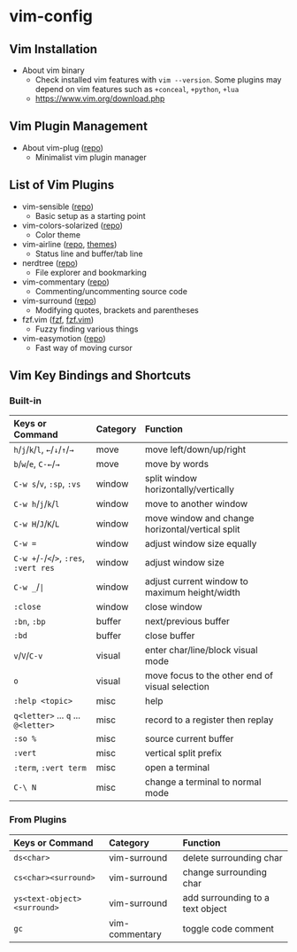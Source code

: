 # vim-config

## Vim Installation
* About vim binary
  * Check installed vim features with `vim --version`. Some plugins may depend on vim features such as `+conceal`, `+python`, `+lua`
  * https://www.vim.org/download.php

## Vim Plugin Management
* About vim-plug ([repo](https://github.com/junegunn/vim-plug))
  * Minimalist vim plugin manager

## List of Vim Plugins
* vim-sensible ([repo](https://github.com/tpope/vim-sensible))
  * Basic setup as a starting point
* vim-colors-solarized ([repo](https://github.com/altercation/vim-colors-solarized))
  * Color theme
* vim-airline ([repo](https://github.com/vim-airline/vim-airline), [themes](https://github.com/vim-airline/vim-airline-themes))
  * Status line and buffer/tab line
* nerdtree ([repo](https://github.com/scrooloose/nerdtree))
  * File explorer and bookmarking
* vim-commentary ([repo](https://github.com/tpope/vim-commentary))
  * Commenting/uncommenting source code
* vim-surround ([repo](https://github.com/tpope/vim-surround))
  * Modifying quotes, brackets and parentheses
* fzf.vim ([fzf](https://github.com/junegunn/fzf), [fzf.vim](https://github.com/junegunn/fzf.vim))
  * Fuzzy finding various things
* vim-easymotion ([repo](https://github.com/easymotion/vim-easymotion))
  * Fast way of moving cursor

## Vim Key Bindings and Shortcuts

### Built-in

| Keys or Command | Category | Function |
| :--- | :--- | :--- |
| `h`/`j`/`k`/`l`, `←`/`↓`/`↑`/`→` | move | move left/down/up/right |
| `b`/`w`/`e`, `C-←`/`→` | move | move by words |
| `C-w s`/`v`, `:sp`, `:vs` | window | split window horizontally/vertically |
| `C-w h`/`j`/`k`/`l` | window | move to another window |
| `C-w H`/`J`/`K`/`L` | window | move window and change horizontal/vertical split |
| `C-w =` | window | adjust window size equally |
| `C-w +`/`-`/`<`/`>`, `:res`, `:vert res` | window | adjust window size |
| `C-w _`/`\|` | window | adjust current window to maximum height/width |
| `:close` | window | close window |
| `:bn`, `:bp` | buffer | next/previous buffer |
| `:bd` | buffer | close buffer |
| `v`/`V`/`C-v` | visual | enter char/line/block visual mode  |
| `o` | visual | move focus to the other end of visual selection |
| `:help <topic>` | misc | help |
| `q<letter>` ... `q` ... `@<letter>` | misc | record to a register then replay |
| `:so %` | misc | source current buffer |
| `:vert` | misc | vertical split prefix |
| `:term`, `:vert term` | misc | open a terminal |
| `C-\ N` | misc | change a terminal to normal mode |

### From Plugins

| Keys or Command | Category | Function |
| :--- | :--- | :--- |
| `ds<char>` | vim-surround | delete surrounding char |
| `cs<char><surround>` | vim-surround | change surrounding char |
| `ys<text-object><surround>` | vim-surround | add surrounding to a text object |
| `gc` | vim-commentary | toggle code comment |

